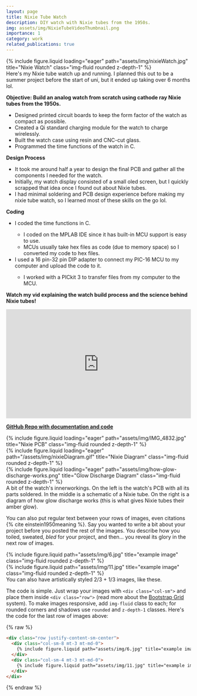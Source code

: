 ```yaml
---
layout: page
title: Nixie Tube Watch
description: DIY watch with Nixie tubes from the 1950s. 
img: assets/img/NixieTubeVideoThumbnail.png
importance: 1
category: work
related_publications: true
---
```


<div class="row">
    <div class="col-sm mt-3 mt-md-0">
        {% include figure.liquid loading="eager" path="assets/img/nixieWatch.jpg" title="Nixie Watch" class="img-fluid rounded z-depth-1" %}
    </div>
</div>
<div class="caption">
    Here's my Nixie tube watch up and running. I planned this out to be a summer project before the start of uni, but it ended up taking over 6 months lol.
</div>

<b>Objective: Build an analog watch from scratch using cathode ray Nixie tubes from the 1950s.</b>
<ul>
  <li>Designed printed circuit boards to keep the form factor of the watch as compact as possible.</li>
  <li>Created a Qi standard charging module for the watch to charge wirelessly.</li>
  <li>Built the watch case using resin and CNC-cut glass.</li>
  <li>Programmed the time functions of the watch in C.</li>
</ul> 


<b>Design Process</b>
<ul>
  <li>It took me around half a year to design the final PCB and gather all the components I needed for the watch.</li>
  <li>Initially, my watch display consisted of a small oled screen, but I quickly scrapped that idea once I found out about Nixie tubes.</li>
  <li>I had minimal soldering and PCB design experience before making my nixie tube watch, so I learned most of these skills on the go lol.</li>
</ul> 


<b>Coding</b>
<ul>
  <li>I coded the time functions in C.</li>
  <ul>
    <li>I coded on the MPLAB IDE since it has built-in MCU support is easy to use. </li>
    <li>MCUs usually take hex files as code (due to memory space) so I converted my code to hex files.</li>
  </ul> 
  <li>I used a 16 pin-32 pin DIP adapter to connect my PIC-16 MCU to my computer and upload the code to it.</li>
  <ul>
    <li>I worked with a PICkit 3 to transfer files from my computer to the MCU.</li>
  </ul>
</ul> 


<b>Watch my vid explaining the watch build process and the science behind Nixie tubes!</b>
<div style="width: 100%; min-width: 400px; max-width: 800px;">
<div style="position: relative; width: 100%; overflow: hidden; padding-top: 56.25%;">
<p><iframe style="position: absolute; top: 0; left: 0; right: 0; width: 100%; height: 100%; border: none;" src="https://www.youtube.com/embed/-SXbjBKAPGI" width="560" height="315" allowfullscreen="allowfullscreen" allow="accelerometer; autoplay; clipboard-write; encrypted-media; gyroscope; picture-in-picture"></iframe></p>
</div>
</div>



<b><a href="https://github.com/yusiali/nixie-tube-watch">GitHub Repo with documentation and code</a></b>



<div class="row">
    <div class="col-sm mt-3 mt-md-0">
        {% include figure.liquid loading="eager" path="assets/img/IMG_4832.jpg" title="Nixie PCB" class="img-fluid rounded z-depth-1" %}
    </div>
    <div class="col-sm mt-3 mt-md-0">
        {% include figure.liquid loading="eager" path="/assets/img/nixieDiagram.gif" title="Nixie Diagram" class="img-fluid rounded z-depth-1" %}
    </div>
    <div class="col-sm mt-3 mt-md-0">
        {% include figure.liquid loading="eager" path="assets/img/how-glow-discharge-works.png" title="Glow Discharge Diagram" class="img-fluid rounded z-depth-1" %}
    </div>
</div>
<div class="caption">
    A bit of the watch's innerworkings. On the left is the watch's PCB with all its parts soldered. In the middle is a schematic of a Nixie tube. On the right is a diagram of how glow discharge works (this is what gives Nixie tubes their amber glow).
</div>


You can also put regular text between your rows of images, even citations {% cite einstein1950meaning %}.
Say you wanted to write a bit about your project before you posted the rest of the images.
You describe how you toiled, sweated, _bled_ for your project, and then... you reveal its glory in the next row of images.

<div class="row justify-content-sm-center">
    <div class="col-sm-8 mt-3 mt-md-0">
        {% include figure.liquid path="assets/img/6.jpg" title="example image" class="img-fluid rounded z-depth-1" %}
    </div>
    <div class="col-sm-4 mt-3 mt-md-0">
        {% include figure.liquid path="assets/img/11.jpg" title="example image" class="img-fluid rounded z-depth-1" %}
    </div>
</div>
<div class="caption">
    You can also have artistically styled 2/3 + 1/3 images, like these.
</div>

The code is simple.
Just wrap your images with `<div class="col-sm">` and place them inside `<div class="row">` (read more about the <a href="https://getbootstrap.com/docs/4.4/layout/grid/">Bootstrap Grid</a> system).
To make images responsive, add `img-fluid` class to each; for rounded corners and shadows use `rounded` and `z-depth-1` classes.
Here's the code for the last row of images above:

{% raw %}

```html
<div class="row justify-content-sm-center">
  <div class="col-sm-8 mt-3 mt-md-0">
    {% include figure.liquid path="assets/img/6.jpg" title="example image" class="img-fluid rounded z-depth-1" %}
  </div>
  <div class="col-sm-4 mt-3 mt-md-0">
    {% include figure.liquid path="assets/img/11.jpg" title="example image" class="img-fluid rounded z-depth-1" %}
  </div>
</div>
```

{% endraw %}
